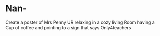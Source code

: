 # Nan-
Create a poster of Mrs Penny UR relaxing in a cozy living Room having a Cup of coffee and pointing to a sign that says Only4teachers 
